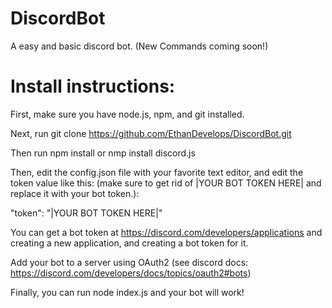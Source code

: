 # DiscordBot

A easy and basic discord bot. (New Commands coming soon!)

# Install instructions: 

First, make sure you have node.js, npm, and git installed.

Next, run git clone https://github.com/EthanDevelops/DiscordBot.git

Then run npm install or nmp install discord.js

Then, edit the config.json file with your favorite text editor, and edit the token value like this: 
(make sure to get rid of |YOUR BOT TOKEN HERE| and replace it with your bot token.):

"token": "|YOUR BOT TOKEN HERE|"

You can get a bot token at https://discord.com/developers/applications and creating a new application, and creating a bot token for it.

Add your bot to a server using OAuth2 (see discord docs: https://discord.com/developers/docs/topics/oauth2#bots) 

Finally, you can run node index.js and your bot will work!
